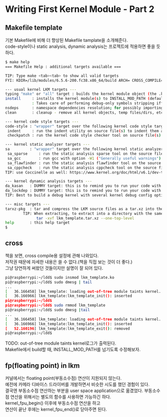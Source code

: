 # Writing First Kernel Module - Part 2

## Makefile template
기본 Makefile에 비해 더 향상된 Makefile tamplate을 소개해준다.  
code-style이나 static analysis, dynamic analysis는 프로젝트에 적용하면 좋을 듯하다.   
~~~bash
$ make help
=== Makefile Help : additional targets available ===

TIP: Type make <tab><tab> to show all valid targets
FYI: KDIR=/lib/modules/6.5.6-200.fc38.x86_64/build ARCH= CROSS_COMPILE= ccflags-y="-UDEBUG -DDYNAMIC_DEBUG_MODULE" MYDEBUG=n DBG_STRIP=n

--- usual kernel LKM targets ---
typing "make" or "all" target : builds the kernel module object (the .ko)
install     : installs the kernel module(s) to INSTALL_MOD_PATH (default here: /lib/modules/6.5.6-200.fc38.x86_64/).
            : Takes care of performing debug-only symbols stripping iff MYDEBUG=n and not using module signature
nsdeps      : namespace dependencies resolution; for possibly importing namespaces
clean       : cleanup - remove all kernel objects, temp files/dirs, etc

--- kernel code style targets ---
code-style : "wrapper" target over the following kernel code style targets
 indent     : run the indent utility on source file(s) to indent them as per the kernel code style
 checkpatch : run the kernel code style checker tool on source file(s)

--- kernel static analyzer targets ---
sa         : "wrapper" target over the following kernel static analyzer targets
 sa_sparse     : run the static analysis sparse tool on the source file(s)
 sa_gcc        : run gcc with option -W1 ("Generally useful warnings") on the source file(s)
 sa_flawfinder : run the static analysis flawfinder tool on the source file(s)
 sa_cppcheck   : run the static analysis cppcheck tool on the source file(s)
TIP: use Coccinelle as well: https://www.kernel.org/doc/html/v6.1/dev-tools/coccinelle.html

--- kernel dynamic analysis targets ---
da_kasan   : DUMMY target: this is to remind you to run your code with the dynamic analysis KASAN tool enabled; requires configuring the kernel with CONFIG_KASAN On, rebuild and boot it
da_lockdep : DUMMY target: this is to remind you to run your code with the dynamic analysis LOCKDEP tool (for deep locking issues analysis) enabled; requires configuring the kernel with CONFIG_PROVE_LOCKING On, rebuild and boot it
TIP: Best to build a debug kernel with several kernel debug config options turned On, boot via it and run all your test cases

--- misc targets ---
tarxz-pkg  : tar and compress the LKM source files as a tar.xz into the dir above; allows one to transfer and build the module on another system
        TIP: When extracting, to extract into a directory with the same name as the tar file, do this:
              tar -xvf lkm_template.tar.xz --one-top-level
help       : this help target
$ 
~~~


## cross
책을 보면, cross compile용 설정에 관해 나와있다.  
저작권 때문에 자세한 내용은 쓸 수 없다.(책을 직접 보는 것이 더 좋다.)  
그냥 당연하게 써왔던 것들이지만 설명이 잘 되어 있다.  
~~~bash
pi@raspberrypi:~/ldd$ sudo insmod lkm_template.ko 
pi@raspberrypi:~/ldd$ sudo dmesg | tail
...
[   36.166458] lkm_template: loading out-of-tree module taints kernel.
[   36.166966] lkm_template:lkm_template_init(): inserted
pi@raspberrypi:~/ldd$ 
pi@raspberrypi:~/ldd$ sudo rmmod lkm_template 
pi@raspberrypi:~/ldd$ sudo dmesg |tail
...
[   36.166458] lkm_template: loading out-of-tree module taints kernel.
[   36.166966] lkm_template:lkm_template_init(): inserted
[   52.160196] lkm_template:lkm_template_exit(): removed
pi@raspberrypi:~/ldd$
~~~
TODO: out-of-tree module taints kernel로그가 출력된다.  
Makefile에서 build할 때, INSTALL_MOD_PATH를 넘기도록 수정해보자.  


## fp(floating point) in lkm
커널에서는 floating point(부동소수점) 연산이 지원되지 않는다.  
예전에 카메라 디바이스 드라이버를 개발하면서 비슷한 시도를 했던 경험이 있다.  
결국엔 부동소수점 연산하는 부분을 user space application으로 옮겼었다.
부동소수점 연산을 위해서는 별도의 함수를 사용하면 가능하긴 하다.  
kernel_fpu_begin() 이후에 부동소수점 연산을 하고  
연산이 끝난 후에는 kernel_fpu_end()로 닫아주면 된다.  
  
